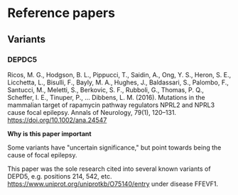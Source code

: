 # Reference papers

## Variants

### DEPDC5

Ricos, M. G., Hodgson, B. L., Pippucci, T., Saidin, A., Ong, Y. S., Heron, S. E., Licchetta, L., Bisulli, F., Bayly, M. A., Hughes, J., Baldassari, S., Palombo, F., Santucci, M., Meletti, S., Berkovic, S. F., Rubboli, G., Thomas, P. Q., Scheffer, I. E., Tinuper, P., … Dibbens, L. M. (2016). Mutations in the mammalian target of rapamycin pathway regulators NPRL2 and NPRL3 cause focal epilepsy. Annals of Neurology, 79(1), 120–131. https://doi.org/10.1002/ana.24547

**Why is this paper important** 

Some variants have "uncertain significance," but point towards being the cause of focal epilepsy. 

This paper was the sole research cited into several known variants of DEPD5, e.g. positions 214, 542, etc. https://www.uniprot.org/uniprotkb/O75140/entry under disease FFEVF1. 
